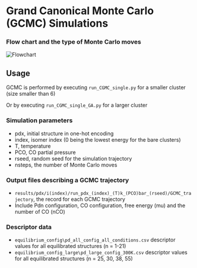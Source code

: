# Grand Canonical Monte Carlo (GCMC) Simulations 

### Flow chart and the type of Monte Carlo moves
![Flowchart](\GCMC\CGMC_flowchart.svg)

## Usage 

GCMC is performed by executing `run_CGMC_single.py` for a smaller cluster (size smaller than 6)

Or by executing `run_CGMC_single_GA.py` for a larger cluster 

### Simulation parameters 
- pdx, initial structure in one-hot encoding
- index, isomer index (0 being the lowest energy for the bare clusters)
- T, temperature
- PCO, CO partial pressure 
- rseed, random seed for the simulation trajectory
- nsteps, the number of Monte Carlo moves 

### Output files describing a GCMC trajectory
- `results/pdx/i(index)/run_pdx_(index)_(T)k_(PCO)bar_(rseed)/GCMC_trajectory`, the record for each GCMC trajectory
- Include Pdn configuration, CO configuration, free energy (mu) and the number of CO (nCO)


### Descriptor data
- `equilibrium_config\pd_all_config_all_conditions.csv` descriptor values for all equilibrated structures (n = 1-21)
- `equilibrium_config_large\pd_large_config_300K.csv` descriptor values for all equilibrated structures (n = 25, 30, 38, 55)
